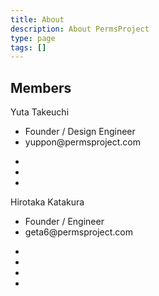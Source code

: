 ```yaml
---
title: About
description: About PermsProject
type: page
tags: []
---
```




## Members

<div class="avatars">
  <div class="avatar yuppon">
    <div class="head"></div>
    <div class="icon"></div>
    <div class="name">Yuta Takeuchi</div>
    <ul class="body">
      <li>Founder / Design Engineer</li>
      <li>
        <i data-feather="mail"></i>
        <span>yuppon@permsproject.com</span>
      </li>
    </ul>
    <ul class="social">
      <li>
        <a href="//twitter.com/yuppon" target="new">
          <i data-feather="twitter"></i>
        </a>
      </li>
      <li>
        <a href="//www.facebook.com/yuta.takeuchi.52" target="new">
          <i data-feather="facebook"></i>
        </a>
      </li>
      <li>
        <a href="//www.instagram.com/yuppon" target="new">
          <i data-feather="instagram"></i>
        </a>
      </li>
    </ul>
  </div>
  <div class="avatar geta6">
    <div class="head"></div>
    <div class="icon"></div>
    <div class="name">Hirotaka Katakura</div>
    <ul class="body">
      <li>Founder / Engineer</li>
      <li>
        <i data-feather="mail"></i>
        <span>geta6@permsproject.com</span>
      </li>
    </ul>
    <ul class="social">
      <li>
        <a href="//twitter.com/geta6" target="new">
          <i data-feather="twitter"></i>
        </a>
      </li>
      <li>
        <a href="//www.facebook.com/geta6" target="new">
          <i data-feather="facebook"></i>
        </a>
      </li>
      <li>
        <a href="//www.instagram.com/geta6" target="new">
          <i data-feather="instagram"></i>
        </a>
      </li>
      <li>
        <a href="//github.com/geta6" target="new">
          <i data-feather="github"></i>
        </a>
      </li>
    </ul>
  </div>
</div>
